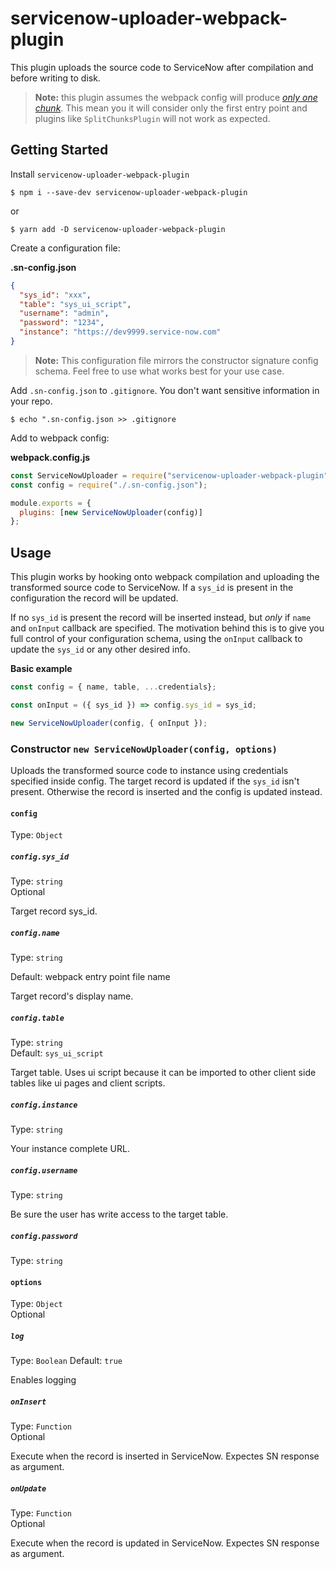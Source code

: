 # servicenow-uploader-webpack-plugin

This plugin uploads the source code to ServiceNow after compilation and before writing to disk.

> **Note:** this plugin assumes the webpack config will produce [*only one chunk*](https://webpack.js.org/guides/code-splitting/). This mean you it will consider only the first entry point and plugins like `SplitChunksPlugin` will not work as expected.



## Getting Started

Install `servicenow-uploader-webpack-plugin`

`$ npm i --save-dev servicenow-uploader-webpack-plugin`

or

`$ yarn add -D servicenow-uploader-webpack-plugin`



Create a configuration file:

**.sn-config.json**

```json
{
  "sys_id": "xxx",
  "table": "sys_ui_script",
  "username": "admin",
  "password": "1234",
  "instance": "https://dev9999.service-now.com"
}
```

> **Note:** This configuration file mirrors the constructor signature config schema. Feel free to use what works best for your use case.



Add `.sn-config.json` to `.gitignore`. You don't want sensitive information in your repo.

`$ echo ".sn-config.json >> .gitignore`



Add to webpack config:

**webpack.config.js**

```javascript
const ServiceNowUploader = require("servicenow-uploader-webpack-plugin");
const config = require("./.sn-config.json");

module.exports = {
  plugins: [new ServiceNowUploader(config)]
};
```



## Usage

This plugin works by hooking onto webpack compilation and uploading the transformed source code to ServiceNow. If a `sys_id` is present in the configuration the record will be updated.

If no `sys_id` is present the record will be inserted instead, but *only* if `name` and `onInput` callback are specified. The motivation behind this is to give you full control of your configuration schema, using the `onInput` callback to update the `sys_id` or any other desired info.

**Basic example**

```javascript
const config = { name, table, ...credentials};

const onInput = ({ sys_id }) => config.sys_id = sys_id;

new ServiceNowUploader(config, { onInput });
```



### Constructor `new ServiceNowUploader(config, options)`

Uploads the transformed source code to instance using credentials specified inside config. The target record is updated if the `sys_id` isn't present. Otherwise the record is inserted and the config is updated instead.

#### `config`

Type: `Object`

##### `config.sys_id`

Type: `string`<br>
Optional

Target record sys_id.

##### `config.name`

Type: `string`<br>

Default: webpack entry point file name

Target record's display name.

##### `config.table`

Type: `string`<br>
Default: `sys_ui_script`

Target table. Uses ui script because it can be imported to other client side tables like ui pages and client scripts.

##### `config.instance`

Type: `string`<br>

Your instance complete URL.

##### `config.username`

Type: `string`<br>

Be sure the user has write access to the target table.

##### `config.password`

Type: `string`



#### `options`

Type: `Object`<br>Optional

##### `log`

Type: `Boolean`
Default: `true`

Enables logging

##### `onInsert`

Type: `Function`<br>
Optional

Execute when the record is inserted in ServiceNow. Expectes SN response as argument.

##### `onUpdate`

Type: `Function`<br>Optional

Execute when the record is updated in ServiceNow. Expectes SN response as argument.